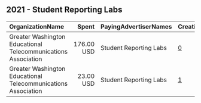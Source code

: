 ## 2021 - Student Reporting Labs 
|OrganizationName|Spent|PayingAdvertiserNames|CreativeUrls|Impressions|Genders|AgeBrackets|CountryCodes|BillingAddresses|CandidateBallotInformation|
|:---|---:|:---|:---|---:|:---|:---|:---|:---|:---|
|Greater Washington Educational Telecommunications Association|176.00 USD|Student Reporting Labs|[0](https://www.snap.com/political-ads/asset/619304e255a9bcbeb28823cf500a3e245cfc4ed3681d0112629273ef5092c214?mediaType=mp4)|130,444|||united states|US||
|Greater Washington Educational Telecommunications Association|23.00 USD|Student Reporting Labs|[1](https://www.snap.com/political-ads/asset/619304e255a9bcbeb28823cf500a3e245cfc4ed3681d0112629273ef5092c214?mediaType=mp4)|19,141|||united states|US||
